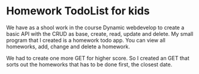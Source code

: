 # Homework TodoList for kids

We have as a shool work in the course Dynamic webdevelop to create a basic API with the CRUD as base, create, read, update and delete.
My small program that I created is a homework todo app.
You can view all homeworks, add, change and delete a homework.

We had to create one more GET for higher score. So I created an GET that sorts out the homeworks that has to be done first, the closest date.
